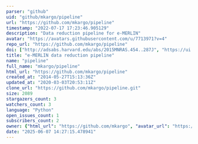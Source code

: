 ```yaml
---
parser: "github"
uid: "github/mkargo/pipeline"
url: "https://github.com/mkargo/pipeline"
timestamp: "2022-07-17 17:23:46.905129"
description: "Data reduction pipeline for e-MERLIN"
avatar: "https://avatars.githubusercontent.com/u/7713971?v=4"
repo_url: "https://github.com/mkargo/pipeline"
doi: ["http://adsabs.harvard.edu/abs/2015MNRAS.454..287J", "https://ui.adsabs.harvard.edu/abs/2014ascl.soft07017A/abstract"]
title: "e-MERLIN data reduction pipeline"
name: "pipeline"
full_name: "mkargo/pipeline"
html_url: "https://github.com/mkargo/pipeline"
created_at: "2014-05-27T15:13:36Z"
updated_at: "2020-03-03T20:53:11Z"
clone_url: "https://github.com/mkargo/pipeline.git"
size: 2089
stargazers_count: 3
watchers_count: 3
language: "Python"
open_issues_count: 1
subscribers_count: 2
owner: {"html_url": "https://github.com/mkargo", "avatar_url": "https://avatars.githubusercontent.com/u/7713971?v=4", "login": "mkargo", "type": "User"}
date: "2025-06-07 14:27:15.478941"
---
```

